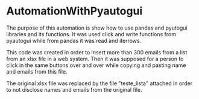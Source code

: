 # AutomationWithPyautogui
 
The purpose of this automation is show how to use pandas and pyutogui libraries and its functions. It was used click and write functions from pyautogui while from pandas it was read and iterrows.

This code was created in order to insert more than 300 emails from a list from an xlsx file in a web system. Then it was supposed for a person to click in the same buttons over and over while copying and pasting name and emails from this file. 

The original xlsx file was replaced by the file "teste_lista" attached in order to not disclose names and emails from the original file.
